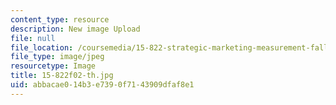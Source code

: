```yaml
---
content_type: resource
description: New image Upload
file: null
file_location: /coursemedia/15-822-strategic-marketing-measurement-fall-2002/abbacae014b3e7390f7143909dfaf8e1_15-822f02-th.jpg
file_type: image/jpeg
resourcetype: Image
title: 15-822f02-th.jpg
uid: abbacae0-14b3-e739-0f71-43909dfaf8e1
---
```

